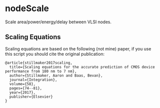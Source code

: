 # nodeScale
Scale area/power/energy/delay between VLSI nodes.

## Scaling Equations

Scaling equations are based on the following (not mine) paper, if you use this script you should cite the original publication:

```
@article{stillmaker2017scaling,
  title={Scaling equations for the accurate prediction of CMOS device performance from 180 nm to 7 nm},
  author={Stillmaker, Aaron and Baas, Bevan},
  journal={Integration},
  volume={58},
  pages={74--81},
  year={2017},
  publisher={Elsevier}
}
```
